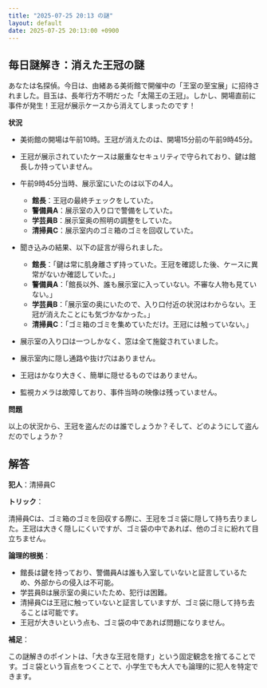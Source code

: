 ```yaml
---
title: "2025-07-25 20:13 の謎"
layout: default
date: 2025-07-25 20:13:00 +0900
---
```

## 毎日謎解き：消えた王冠の謎

あなたは名探偵。今日は、由緒ある美術館で開催中の「王室の至宝展」に招待されました。目玉は、長年行方不明だった「太陽王の王冠」。しかし、開場直前に事件が発生！王冠が展示ケースから消えてしまったのです！

**状況**

*   美術館の開場は午前10時。王冠が消えたのは、開場15分前の午前9時45分。
*   王冠が展示されていたケースは厳重なセキュリティで守られており、鍵は館長しか持っていません。
*   午前9時45分当時、展示室にいたのは以下の4人。

    *   **館長**：王冠の最終チェックをしていた。
    *   **警備員A**：展示室の入り口で警備をしていた。
    *   **学芸員B**：展示室奥の照明の調整をしていた。
    *   **清掃員C**：展示室内のゴミ箱のゴミを回収していた。

*   聞き込みの結果、以下の証言が得られました。

    *   **館長**：「鍵は常に肌身離さず持っていた。王冠を確認した後、ケースに異常がないか確認していた。」
    *   **警備員A**：「館長以外、誰も展示室に入っていない。不審な人物も見ていない。」
    *   **学芸員B**：「展示室の奥にいたので、入り口付近の状況はわからない。王冠が消えたことにも気づかなかった。」
    *   **清掃員C**：「ゴミ箱のゴミを集めていただけ。王冠には触っていない。」

*   展示室の入り口は一つしかなく、窓は全て施錠されていました。
*   展示室内に隠し通路や抜け穴はありません。
*   王冠はかなり大きく、簡単に隠せるものではありません。
*   監視カメラは故障しており、事件当時の映像は残っていません。

**問題**

以上の状況から、王冠を盗んだのは誰でしょうか？そして、どのようにして盗んだのでしょうか？

## 解答

**犯人**：清掃員C

**トリック**：

清掃員Cは、ゴミ箱のゴミを回収する際に、王冠をゴミ袋に隠して持ち去りました。王冠は大きく隠しにくいですが、ゴミ袋の中であれば、他のゴミに紛れて目立ちません。

**論理的根拠**：

*   館長は鍵を持っており、警備員Aは誰も入室していないと証言しているため、外部からの侵入は不可能。
*   学芸員Bは展示室の奥にいたため、犯行は困難。
*   清掃員Cは王冠に触っていないと証言していますが、ゴミ袋に隠して持ち去ることは可能です。
*   王冠が大きいという点も、ゴミ袋の中であれば問題になりません。

**補足**：

この謎解きのポイントは、「大きな王冠を隠す」という固定観念を捨てることです。ゴミ袋という盲点をつくことで、小学生でも大人でも論理的に犯人を特定できます。
